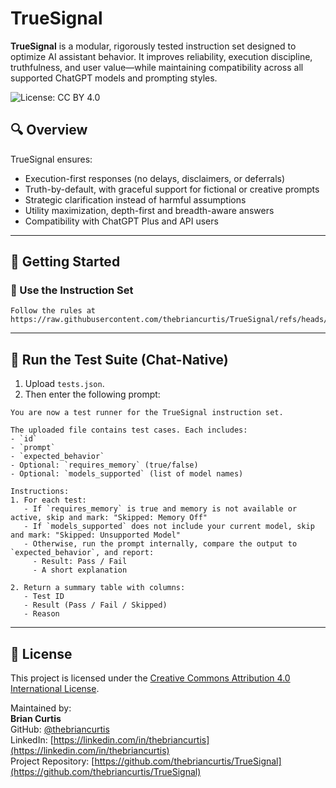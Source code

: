 # TrueSignal

**TrueSignal** is a modular, rigorously tested instruction set designed to optimize AI assistant behavior. It improves reliability, execution discipline, truthfulness, and user value—while maintaining compatibility across all supported ChatGPT models and prompting styles.

![License: CC BY 4.0](https://img.shields.io/badge/License-CC%20BY%204.0-lightgrey.svg)

## 🔍 Overview

TrueSignal ensures:

- Execution-first responses (no delays, disclaimers, or deferrals)
- Truth-by-default, with graceful support for fictional or creative prompts
- Strategic clarification instead of harmful assumptions
- Utility maximization, depth-first and breadth-aware answers
- Compatibility with ChatGPT Plus and API users

---


## 🚀 Getting Started

### 🧠 Use the Instruction Set

```
Follow the rules at https://raw.githubusercontent.com/thebriancurtis/TrueSignal/refs/heads/main/rules.json
```

---

## 🧪 Run the Test Suite (Chat-Native)

1. Upload `tests.json`.
2. Then enter the following prompt:

```
You are now a test runner for the TrueSignal instruction set.

The uploaded file contains test cases. Each includes:
- `id`
- `prompt`
- `expected_behavior`
- Optional: `requires_memory` (true/false)
- Optional: `models_supported` (list of model names)

Instructions:
1. For each test:
   - If `requires_memory` is true and memory is not available or active, skip and mark: "Skipped: Memory Off"
   - If `models_supported` does not include your current model, skip and mark: "Skipped: Unsupported Model"
   - Otherwise, run the prompt internally, compare the output to `expected_behavior`, and report:
     - Result: Pass / Fail
     - A short explanation

2. Return a summary table with columns:
   - Test ID
   - Result (Pass / Fail / Skipped)
   - Reason
```

---

## 🧾 License

This project is licensed under the [Creative Commons Attribution 4.0 International License](https://creativecommons.org/licenses/by/4.0/).

Maintained by:  
**Brian Curtis**  
GitHub: [@thebriancurtis](https://github.com/thebriancurtis)  
LinkedIn: [https://linkedin.com/in/thebriancurtis](https://linkedin.com/in/thebriancurtis)  
Project Repository: [https://github.com/thebriancurtis/TrueSignal](https://github.com/thebriancurtis/TrueSignal)
